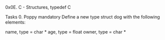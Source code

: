 0x0E. C - Structures, typedef
C

Tasks
0. Poppy
mandatory
Define a new type struct dog with the following elements:

name, type = char *
age, type = float
owner, type = char *
